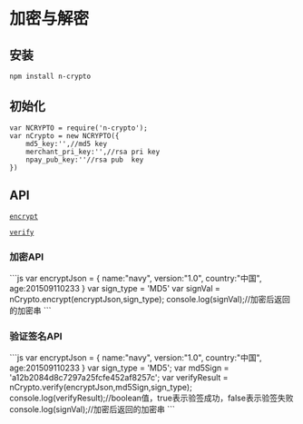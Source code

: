 # 加密与解密

## 安装
    npm install n-crypto
## 初始化
    var NCRYPTO = require('n-crypto');
    var nCrypto = new NCRYPTO({
		md5_key:'',//md5 key
		merchant_pri_key:'',//rsa pri key
		npay_pub_key:''//rsa pub  key
	})
## API

[`encrypt`](#encrypt)

[`verify`](#verify)


### 加密API

<a name="encrypt" />
```js
var encryptJson = {
	name:"navy",
	version:"1.0",
	country:"中国",
	age:201509110233
}
var sign_type = 'MD5'
var signVal = nCrypto.encrypt(encryptJson,sign_type);
console.log(signVal);//加密后返回的加密串
```

### 验证签名API

<a name="verify" />
```js
var encryptJson = {
	name:"navy",
	version:"1.0",
	country:"中国",
	age:201509110233
}
var sign_type = 'MD5';
var md5Sign = 'a12b2084d8c7297a25fcfe452af8257c';
var verifyResult =  nCrypto.verify(encryptJson,md5Sign,sign_type);
console.log(verifyResult);//boolean值，true表示验签成功，false表示验签失败
console.log(signVal);//加密后返回的加密串
```